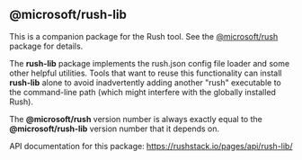 ## @microsoft/rush-lib

This is a companion package for the Rush tool.  See the
[@microsoft/rush](https://www.npmjs.com/package/@microsoft/rush)
package for details.

The **rush-lib** package implements the rush.json config file loader
and some other helpful utilities.  Tools that want to reuse this
functionality can install **rush-lib** alone to avoid inadvertently
adding another "rush" executable to the command-line path (which
might interfere with the globally installed Rush).

The **@microsoft/rush** version number is always exactly equal
to the **@microsoft/rush-lib** version number that it depends on.

API documentation for this package: https://rushstack.io/pages/api/rush-lib/
